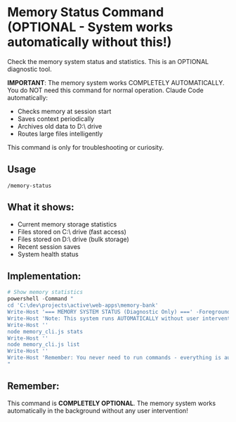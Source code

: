 # Memory Status Command (OPTIONAL - System works automatically without this!)

Check the memory system status and statistics. This is an OPTIONAL diagnostic tool.

**IMPORTANT**: The memory system works COMPLETELY AUTOMATICALLY. You do NOT need this command for normal operation. Claude Code automatically:
- Checks memory at session start
- Saves context periodically
- Archives old data to D:\ drive
- Routes large files intelligently

This command is only for troubleshooting or curiosity.

## Usage
```
/memory-status
```

## What it shows:
- Current memory storage statistics
- Files stored on C:\ drive (fast access)
- Files stored on D:\ drive (bulk storage)
- Recent session saves
- System health status

## Implementation:
```powershell
# Show memory statistics
powershell -Command "
cd 'C:\dev\projects\active\web-apps\memory-bank'
Write-Host '=== MEMORY SYSTEM STATUS (Diagnostic Only) ===' -ForegroundColor Cyan
Write-Host 'Note: This system runs AUTOMATICALLY without user intervention!' -ForegroundColor Yellow
Write-Host ''
node memory_cli.js stats
Write-Host ''
node memory_cli.js list
Write-Host ''
Write-Host 'Remember: You never need to run commands - everything is automatic!' -ForegroundColor Green
"
```

## Remember:
This command is **COMPLETELY OPTIONAL**. The memory system works automatically in the background without any user intervention!